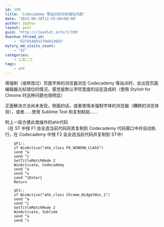 ```yaml
---
id: 199
title: 'Codecademy 等站点的光标错位问题'
date: '2013-09-30T11:55:04+08:00'
author: Zephur
layout: post
guid: 'http://cloudlet.info/t/199'
duoshuo_thread_id:
    - '6275546013704913665'
mytory_md_visits_count:
    - '47'
categories:
    - 工具二三
tags:
    - ahk
---
```


用强制（或修改过）页面字体的浏览器浏览 Codecademy 等站点时，会出现页面编辑器光标错位的情况，感觉是默认字符宽度的设定造成的（使用 Stylish for Chrome 时这种问题也很明显）

<!-- more -->

正面解决方法尚未发现，侧面的话，或者使用未强制字体的浏览器（糟糕的浏览体验），或者……使用 Sublime Text 和复制粘贴……

附上一段方便此类操作的ahk代码  
（在 ST 中按 F1 会全选当前代码将其复制到 Codecademy 代码窗口中并自动执行，在 Codecademy 中按 F2 会全选当前代码并复制到 ST中）

```
    $F1::
    if WinActive("ahk_class PX_WINDOW_CLASS")
    send ^a
    send ^c
    SetTitleMatchMode 2
    WinActivate, Codecademy
    send ^a
    send ^v
    send ^{Enter}
    Return

    $F2::
    if WinActive("ahk_class Chrome_WidgetWin_1")
    send ^a
    send ^c
    SetTitleMatchMode 2
    WinActivate, Sublime
    send ^a
    send ^v

```